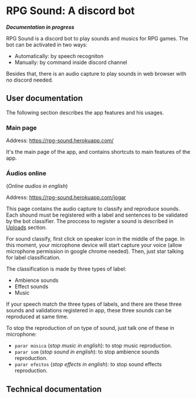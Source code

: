 # RPG Sound: A discord bot

*__Documentation in progress__*

RPG Sound is a discord bot to play sounds and musics for RPG games. The bot can be activated in two ways:
- Automatically: by speech recogniton
- Manually: by command inside discord channel

Besides that, there is an audio capture to play sounds in web browser with no discord needed.

## User documentation

The following section describes the app features and his usages.

### Main page

Address: https://rpg-sound.herokuapp.com/
 
It's the main page of the app, and contains shortcuts to main features of the app.

### Áudios online

(*Online audios in english*)

Address: https://rpg-sound.herokuapp.com/jogar

This page contains the audio capture to classify and reproduce sounds. Each shound must be registered with a label and 
sentences to be validated by the bot classifier. The proccess to register a sound is described in [Uploads](#uploads) section.

For sound classify, first click on speaker icon in the middle of the page. In this moment, your microphone device will start
capture your voice (allow microphone permission in google chrome needed). Then, just star talking for label classification.

The classification is made by three types of label:
- Ambience sounds
- Effect sounds
- Music

If your speech match the three types of labels, and there are these three sounds and validations registered in app, these three
sounds can be reproduced at same time.

To stop the reproduction of on type of sound, just talk one of these in microphone:

- `parar música` (*stop music in english*): to stop music reproduction.   
- `parar som` (*stop sound in english*): to stop ambience sounds reproduction.
- `parar efeitos` (*stop effects in english*): to stop sound effects reproduction.

## Technical documentation